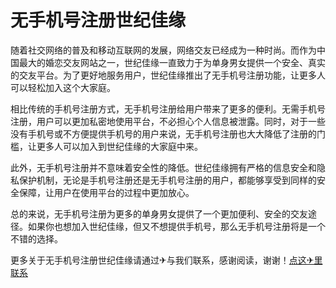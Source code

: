 # 无手机号注册世纪佳缘

随着社交网络的普及和移动互联网的发展，网络交友已经成为一种时尚。而作为中国最大的婚恋交友网站之一，世纪佳缘一直致力于为单身男女提供一个安全、真实的交友平台。为了更好地服务用户，世纪佳缘推出了无手机号注册功能，让更多人可以轻松加入这个大家庭。

相比传统的手机号注册方式，无手机号注册给用户带来了更多的便利。无需手机号注册，用户可以更加私密地使用平台，不必担心个人信息被泄露。同时，对于一些没有手机号或不方便提供手机号的用户来说，无手机号注册也大大降低了注册的门槛，让更多人可以加入到世纪佳缘的大家庭中来。

此外，无手机号注册并不意味着安全性的降低。世纪佳缘拥有严格的信息安全和隐私保护机制，无论是手机号注册还是无手机号注册的用户，都能够享受到同样的安全保障，让用户在使用平台的过程中更加放心。

总的来说，无手机号注册为更多的单身男女提供了一个更加便利、安全的交友途径。如果你也想加入世纪佳缘，但又不想提供手机号，那么无手机号注册将是一个不错的选择。

更多关于无手机号注册世纪佳缘请通过✈与我们联系，感谢阅读，谢谢！[点这✈里联系](https://abc.k02.cc)